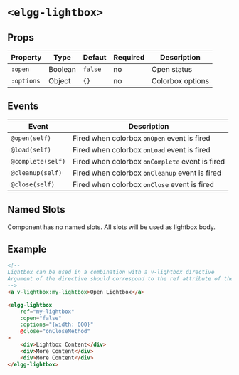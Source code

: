 # `<elgg-lightbox>`

## Props

|Property      |Type          |Defaut        |Required      |Description                          |
|--------------|--------------|--------------|--------------|-------------------------------------|
|`:open`        |Boolean      |`false`       |no            |Open status                          |
|`:options`     |Object       |`{}`          |no            |Colorbox options                     |

## Events

|Event                         |Description                                                          |
|------------------------------|---------------------------------------------------------------------|
|`@open(self)`                 |Fired when colorbox `onOpen` event is fired                          |
|`@load(self)`                 |Fired when colorbox `onLoad` event is fired                          |
|`@complete(self)`             |Fired when colorbox `onComplete` event is fired                      |
|`@cleanup(self)`              |Fired when colorbox `onCleanup` event is fired                       |
|`@close(self)`                |Fired when colorbox `onClose` event is fired                         |

## Named Slots

Component has no named slots. All slots will be used as lightbox body.

## Example

```html
<!-- 
Lightbox can be used in a combination with a v-lightbox directive 
Argument of the directive should correspond to the ref attribute of the lightbox component
-->
<a v-lightbox:my-lightbox>Open Lightbox</a>

<elgg-lightbox 
    ref="my-lightbox" 
    :open="false" 
    :options="{width: 600}"
    @close="onCloseMethod"
>
    <div>Lightbox Content</div>
    <div>More Content</div>
    <div>More Content</div>
</elgg-lightbox>
```